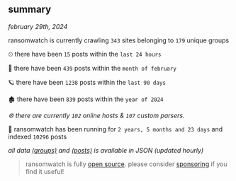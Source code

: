 
## summary
_february 29th, 2024_

ransomwatch is currently crawling `343` sites belonging to `179` unique groups

⏲ there have been `15` posts within the `last 24 hours`

🦈 there have been `439` posts within the `month of february`

🪐 there have been `1238` posts within the `last 90 days`

🏚 there have been `839` posts within the `year of 2024`

_⚙️ there are currently `102` online hosts & `107` custom parsers._

🦕 ransomwatch has been running for `2 years, 5 months and 23 days` and indexed `10296` posts

_all data  [(groups)](http://ransomwhat.telemetry.ltd/groups) and [(posts)](http://ransomwhat.telemetry.ltd/posts) is available in JSON (updated hourly)_

> ransomwatch is fully [open source](https://github.com/joshhighet/ransomwatch#ransomwatch--). please consider [sponsoring](https://github.com/sponsors/joshhighet) if you find it useful!
